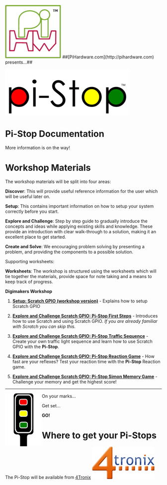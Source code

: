<img src="markdown_source/img/pihwlogotm.png" width=180 />
##[PiHardware.com](http://pihardware.com) presents...##
<p>
<img src="markdown_source/img/LogoDesignNormal.png" width=400 />

# Pi-Stop Documentation #

More information is on the way!

# Workshop Materials #
The workshop materials will be split into four areas:

**Discover**: This will provide useful reference information for the user which will be useful later on.

**Setup**: This contains important information on how to setup your system correctly before you start.

**Explore and Challenge**: Step by step guide to gradually introduce the concepts and ideas while applying existing skills and knowledge.  These provide an introduction with clear walk-through to a solution, making it an excellent place to get started. 

**Create and Solve**: We encouraging problem solving by presenting a problem, and providing the components to a possible solution.

Supporting worksheets:

**Worksheets**: The workshop is structured using the worksheets which will tie together the materials, provide space for note taking and a means to keep track of progress. 

**Digimakers Workshop**

1. [**Setup: Scratch GPIO (workshop version)**](markdown_source/WS-Setup-ScratchGPIO.md) - Explains how to setup Scratch GPIO

1. [**Explore and Challenge Scratch GPIO: Pi-Stop First Steps**](markdown_source/ExploreScratchGPIO-PiStopFirstSteps.md) - Introduces how to use Scratch and using Scratch GPIO.  *If you are already familiar with Scratch you can skip this.*

1. [**Explore and Challenge Scratch GPIO: Pi-Stop Traffic Sequence**](markdown_source/ExploreScratchGPIO-PiStopTrafficSequence.md) - Create your own traffic light sequence and learn how to use Scratch GPIO with the **Pi-Stop**.

1. [**Explore and Challenge Scratch GPIO: Pi-Stop Reaction Game**](markdown_source/ExploreScratchGPIO-PiStopReactionGame.md) - How fast are your reflexes?  Test your reaction time with the **Pi-Stop** Reaction game.

1. [**Explore and Challenge Scratch GPIO: Pi-Stop Simon Memory Game**](markdown_source/ExploreScratchGPIO-PiStopMemoryGame.md) - Challenge your memory and get the highest score!


----------

<img style="float:left" src="markdown_source/img/pi-stoptop.png" height=170 />
On your marks...

Get set...

**GO!**


# Where to get your Pi-Stops #

The Pi-Stop will be available from [4Tronix](http://4Tronix.com)
<img src="markdown_source/img/4tronix.jpg" width=200 />
